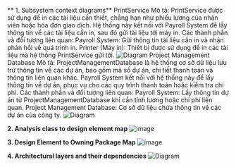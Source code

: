 ** 1. Subsystem context diagrams**
PrintService
Mô tả: PrintService được sử dụng để in các tài liệu cần thiết, chẳng hạn như phiếu lương của nhân viên hoặc hóa đơn giao dịch. Hệ thống này kết nối với Payroll System để lấy thông tin về các tài liệu cần in, sau đó gửi tài liệu tới máy in.
Các thành phần và đối tượng liên quan:
Payroll System: Gửi thông tin tài liệu cần in và nhận phản hồi về quá trình in.
Printer (Máy in): Thiết bị được sử dụng để in các tài liệu mà hệ thống PrintService gửi tới.
![Diagram](https://www.planttext.com/api/plantuml/png/j59B2eCm5Dpd50zN5cfejo8Yj1jtGa-GQeI09f94QMXxiYvwf5wXyPDIjTjca_UPoGn3NezdeZIHkgqhb5T4ASY8aQAg3eBh_gOIhWY68ri-BVqDkYF4kAQo93c5D9EsEL7PCTivVDCFZo9lQygrNqm5X4x2hROZqYhPrLYbl1Io9fe9FaXDrhvLeaYrPsMKfhNbYuk9utyeMnJJPadyZ5SaXDO1UZkCznu4GRn8AXpreHafu9mgw1X1S-pqI7J3U1R40jQBBCt-GAnz9vGN_Izu0m00__y30000)
 Project Management Database
 Mô tả: ProjectManagementDatabase là hệ thống cơ sở dữ liệu lưu trữ thông tin về các dự án, bao gồm mã số dự án, chi tiết thanh toán và thông tin liên quan khác. Payroll System kết nối với hệ thống này để lấy thông tin về dự án, phục vụ cho các quy trình thanh toán hoặc kiểm tra chi phí.
Các thành phần và đối tượng liên quan:
Payroll System: Lấy thông tin dự án từ ProjectManagementDatabase khi cần tính lương hoặc chi phí liên quan.
Project Management Database: Cơ sở dữ liệu chứa thông tin về các dự án của công ty.
![Diagram](https://www.planttext.com/api/plantuml/png/j59B2i8m4Dtd58Ch1IswBQK8kd4Xz0fZEqgaJJIPYaKzcGkFv1LiQskBOd5ZDfdCvxqtZzoljwbbD9mciGXZj1O2p8oEuvbMNDnau2IWF8ROI3fGOFIMGfuZOtyWBa98nMJM618igjeI5Mue8LLshT3I2sL3t0ROFUF575m8wdW8TLgjTQkGlqo2BBKgUIl1NoazpwOhcrccf00yPhx_3navfUIi6NjFDEr2VBhR6plEf0UZaT_bdfkxlq_9SYq9ehm41ucYOwh2ziwEyzscBe12LRFNZusjVQUaek9hFG000F__0m00)



**2. Analysis class to design element map**
![image](https://github.com/user-attachments/assets/fadaff50-054c-4004-b1dd-188ae589244d)




**3. Design Element to Owning Package Map**
![image](https://github.com/user-attachments/assets/c1a86372-2b41-4ab9-8de1-5a25e7323634)



**4. Architectural layers and their dependencies**
![Diagram](https://www.planttext.com/api/plantuml/png/R99DJiCm48NtSmgh6rQz0kfFG49gH6a56zI5cmxH26Scibsg2d4o5Xo9Av3QQOZJxkoPUS-Zx_dt-sVYlBP-Nnc0MXVlkaGrMbfqo5vx4bOBVKGxKf-WrElpWvfBLGitNRTHfzAzsAezlX0Ut0Q-UaxJkZPKN1hDXRqLOz2ssZNQ3ogmlIKoAQb8NMTxHupE9PPtxCdJsI6JIXEhN7PesbAdMkqD3lPSDekGyyW59gOhhCMH5_jlF7qSQ3FjzLQxL9WVrq-Bg5YAywN5xfuBbvBDWicDol2DcBXKEwoHTyq6pLDgY_w0oCgSB1qCmO_7job3EESGEXrCQ3E9vIjK8KqYZ7KWePTAwAHGuOfXd1kIXbuuOI312iEmubk1CmmI2At85k98BFKONvUScSEaWHn--ny0003__mC0)

